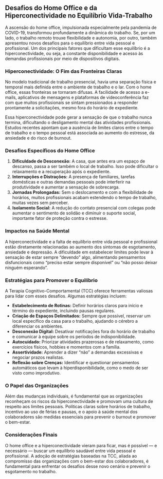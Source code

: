 
## Desafios do Home Office e da Hiperconectividade no Equilíbrio Vida-Trabalho

A ascensão do home office, impulsionada especialmente pela pandemia de COVID-19, transformou profundamente a dinâmica do trabalho. Se, por um lado, o trabalho remoto trouxe flexibilidade e autonomia, por outro, também apresentou novos desafios para o equilíbrio entre vida pessoal e profissional. Um dos principais fatores que dificultam esse equilíbrio é a hiperconectividade, ou seja, a constante disponibilidade e acesso às demandas profissionais por meio de dispositivos digitais.

### Hiperconectividade: O Fim das Fronteiras Claras

No modelo tradicional de trabalho presencial, havia uma separação física e temporal mais definida entre o ambiente de trabalho e o lar. Com o home office, essas fronteiras se tornaram difusas. A facilidade de acesso a e-mails, aplicativos de mensagens e plataformas de videoconferência faz com que muitos profissionais se sintam pressionados a responder prontamente a solicitações, mesmo fora do horário de expediente.

Essa hiperconectividade pode gerar a sensação de que o trabalho nunca termina, dificultando o desligamento mental das atividades profissionais. Estudos recentes apontam que a ausência de limites claros entre o tempo de trabalho e o tempo pessoal está associada ao aumento do estresse, da ansiedade e do risco de burnout.

### Desafios Específicos do Home Office

1. **Dificuldade de Desconexão:** A casa, que antes era um espaço de descanso, passa a ser também o local de trabalho. Isso pode dificultar o relaxamento e a recuperação após o expediente.
2. **Interrupções e Distrações:** A presença de familiares, tarefas domésticas e outras demandas pessoais pode interferir na produtividade e aumentar a sensação de sobrecarga.
3. **Jornadas Prolongadas:** Sem o deslocamento e com a flexibilidade de horários, muitos profissionais acabam estendendo o tempo de trabalho, muitas vezes sem perceber.
4. **Isolamento Social:** A redução do contato presencial com colegas pode aumentar o sentimento de solidão e diminuir o suporte social, importante fator de proteção contra o estresse.

### Impactos na Saúde Mental

A hiperconectividade e a falta de equilíbrio entre vida pessoal e profissional estão diretamente relacionadas ao aumento dos sintomas de esgotamento, ansiedade e depressão. A dificuldade em estabelecer limites pode levar à sensação de estar sempre “devendo” algo, alimentando pensamentos disfuncionais como “preciso estar sempre disponível” ou “não posso deixar ninguém esperando”.

### Estratégias para Promover o Equilíbrio

A Terapia Cognitivo-Comportamental (TCC) oferece ferramentas valiosas para lidar com esses desafios. Algumas estratégias incluem:

- **Estabelecimento de Rotinas:** Definir horários claros para início e término do expediente, incluindo pausas regulares.
- **Criação de Espaços Delimitados:** Sempre que possível, reservar um local específico da casa para o trabalho, ajudando o cérebro a diferenciar os ambientes.
- **Desconexão Digital:** Desativar notificações fora do horário de trabalho e comunicar à equipe sobre os períodos de indisponibilidade.
- **Autocuidado:** Priorizar atividades prazerosas e de relaxamento, como exercícios físicos, hobbies e momentos com a família.
- **Assertividade:** Aprender a dizer “não” a demandas excessivas e negociar prazos realistas.
- **Reflexão sobre Crenças:** Identificar e questionar pensamentos automáticos que levam à hiperdisponibilidade, como o medo de ser visto como improdutivo.

### O Papel das Organizações

Além das mudanças individuais, é fundamental que as organizações reconheçam os riscos da hiperconectividade e promovam uma cultura de respeito aos limites pessoais. Políticas claras sobre horários de trabalho, incentivo ao uso de férias e pausas, e o apoio à saúde mental dos colaboradores são medidas essenciais para prevenir o burnout e promover o bem-estar.

### Considerações Finais

O home office e a hiperconectividade vieram para ficar, mas é possível — e necessário — buscar um equilíbrio saudável entre vida pessoal e profissional. A adoção de estratégias baseadas na TCC, aliada ao compromisso das organizações com o bem-estar dos colaboradores, é fundamental para enfrentar os desafios desse novo cenário e prevenir o esgotamento no trabalho.
```
